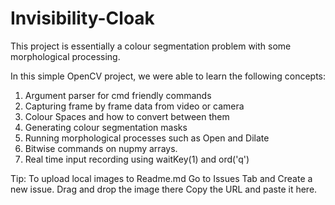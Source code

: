 # Invisibility-Cloak
This project is essentially a colour segmentation problem with some morphological processing.

In this simple OpenCV project, we were able to learn the following concepts:
1. Argument parser for cmd friendly commands
2. Capturing frame by frame data from video or camera
3. Colour Spaces and how to convert between them
4. Generating colour segmentation masks
5. Running morphological processes such as Open and Dilate
6. Bitwise commands on nupmy arrays.
7. Real time input recording using waitKey(1) and ord('q')

Tip: 
To upload local images to Readme.md
Go to Issues Tab and Create a new issue.
Drag and drop the image there
Copy the URL and paste it here.
